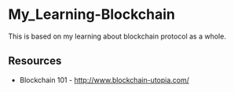 # My_Learning-Blockchain
This is based on my learning about blockchain protocol as a whole.

## Resources
* Blockchain 101 - http://www.blockchain-utopia.com/

